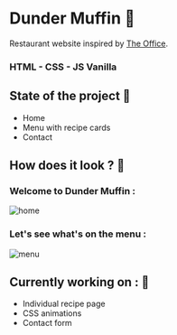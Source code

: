 # Dunder Muffin 🧁

Restaurant website inspired by <a href='https://en.wikipedia.org/wiki/The_Office_(American_TV_series)'>The Office</a>.

### HTML - CSS - JS Vanilla

## State of the project 🥧

- Home
- Menu with recipe cards
- Contact

## How does it look ? 🧐

### Welcome to Dunder Muffin :

![home](https://github.com/Elo-LH/Dunder_Muffin/assets/131976796/9d222d16-32eb-43a0-969c-98137251a060)

### Let's see what's on the menu :

![menu](https://github.com/Elo-LH/Dunder_Muffin/assets/131976796/c74ff9cf-1cf2-4aa0-a56b-404b22c4ee29)

## Currently working on : 🚧

- Individual recipe page
- CSS animations
- Contact form
